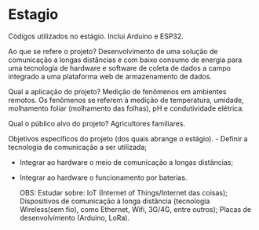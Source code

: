 # Estagio
Códigos utilizados no estágio. Inclui Arduino e ESP32.

 Ao que se refere o projeto? Desenvolvimento de uma solução de comunicação a longas distâncias e com baixo consumo de energia para uma tecnologia de hardware e software de coleta de dados a campo integrado a uma plataforma web de armazenamento de dados.
	
 Qual a aplicação do projeto? Medição de fenômenos em ambientes remotos. Os fenômenos se referem à medição de temperatura, umidade, molhamento foliar (molhamento das folhas), pH e condutividade elétrica.
 
 Qual o público alvo do projeto? Agricultores familiares.
	
 Objetivos específicos do projeto (dos quais abrange o estágio). 
	- Definir a tecnologia de comunicação a ser utilizada;
 - Integrar ao hardware o meio de comunicação a longas distâncias;
 - Integrar ao hardware o funcionamento por baterias.

    OBS: Estudar sobre: IoT (Internet of Things/Internet das coisas); Dispositivos de comunicação à longa distância (tecnologia Wireless(sem fio), como Ethernet, Wifi, 3G/4G, entre outros); Placas de desenvolvimento (Arduino, LoRa).
